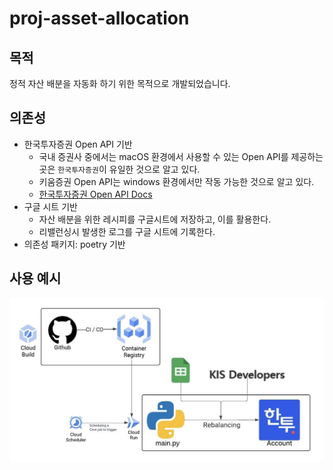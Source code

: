 # proj-asset-allocation

## 목적
정적 자산 배분을 자동화 하기 위한 목적으로 개발되었습니다.

## 의존성
- 한국투자증권 Open API 기반
  - 국내 증권사 중에서는 macOS 환경에서 사용할 수 있는 Open API를 제공하는 곳은 `한국투자증권`이 유일한 것으로 알고 있다.
  - 키움증권 Open API는 windows 환경에서만 작동 가능한 것으로 알고 있다.
  - [한국투자증권 Open API Docs](https://apiportal.koreainvestment.com/apiservice)
- 구글 시트 기반
  - 자산 배분을 위한 레시피를 구글시트에 저장하고, 이를 활용한다.
  - 리밸런싱시 발생한 로그를 구글 시트에 기록한다.
- 의존성 패키지: poetry 기반

## 사용 예시
![alt text](./simple_use_case_diagram.jpg)